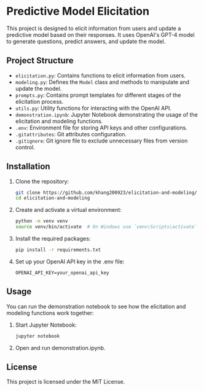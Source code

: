 # Predictive Model Elicitation

This project is designed to elicit information from users and update a predictive model based on their responses. It uses OpenAI's GPT-4 model to generate questions, predict answers, and update the model.

## Project Structure

- `elicitation.py`: Contains functions to elicit information from users.
- `modeling.py`: Defines the `Model` class and methods to manipulate and update the model.
- `prompts.py`: Contains prompt templates for different stages of the elicitation process.
- `utils.py`: Utility functions for interacting with the OpenAI API.
- `demonstration.ipynb`: Jupyter Notebook demonstrating the usage of the elicitation and modeling functions.
- `.env`: Environment file for storing API keys and other configurations.
- `.gitattributes`: Git attributes configuration.
- `.gitignore`: Git ignore file to exclude unnecessary files from version control.

## Installation

1. Clone the repository:
    ```sh
    git clone https://github.com/khang200923/elicitation-and-modeling/
    cd elicitation-and-modeling
    ```

2. Create and activate a virtual environment:
    ```sh
    python -m venv venv
    source venv/bin/activate  # On Windows use `venv\Scripts\activate`
    ```

3. Install the required packages:
    ```sh
    pip install -r requirements.txt
    ```

4. Set up your OpenAI API key in the .env file:
    ```
    OPENAI_API_KEY=your_openai_api_key
    ```

## Usage

You can run the demonstration notebook to see how the elicitation and modeling functions work together:

1. Start Jupyter Notebook:
    ```sh
    jupyter notebook
    ```

2. Open and run demonstration.ipynb.

## License

This project is licensed under the MIT License.
